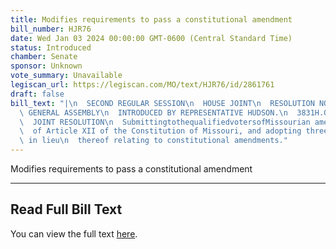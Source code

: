 ```yaml
---
title: Modifies requirements to pass a constitutional amendment
bill_number: HJR76
date: Wed Jan 03 2024 00:00:00 GMT-0600 (Central Standard Time)
status: Introduced
chamber: Senate
sponsor: Unknown
vote_summary: Unavailable
legiscan_url: https://legiscan.com/MO/text/HJR76/id/2861761
draft: false
bill_text: "|\n  SECOND REGULAR SESSION\n  HOUSE JOINT\n  RESOLUTION NO. 76\n  102ND\
  \ GENERAL ASSEMBLY\n  INTRODUCED BY REPRESENTATIVE HUDSON.\n  3831H.01I DANARADEMANMILLER,ChiefClerk\n\
  \  JOINT RESOLUTION\n  SubmittingtothequalifiedvotersofMissourian amendmentrepealingSections2(b)and3(c)\n\
  \  of Article XII of the Constitution of Missouri, and adopting three new sections\
  \ in lieu\n  thereof relating to constitutional amendments."
---
```

Modifies requirements to pass a constitutional amendment

---

## Read Full Bill Text

You can view the full text [here](https://legiscan.com/MO/text/HJR76/id/2861761).
